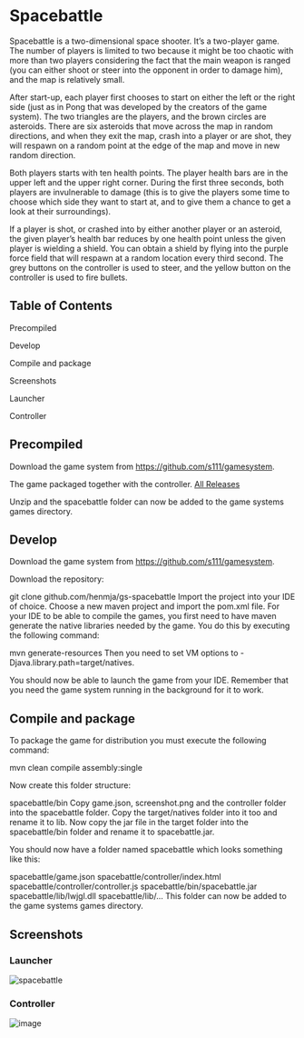 # Spacebattle

Spacebattle is a two-dimensional space shooter. It’s a two-player game. The number of players is limited to two because it might be too chaotic with more than two players considering the fact that the main weapon is ranged (you can either shoot or steer into the opponent in order to damage him), and the map is relatively small.

After start-up, each player first chooses to start on either the left or the right side (just as in Pong that was developed by the creators of the game system). The two triangles are the players, and the brown circles are asteroids. There are six asteroids that move across the map in random directions, and when they exit the map, crash into a player or are shot, they will respawn on a random point at the edge of the map and move in new random direction. 

Both players starts with ten health points. The player health bars are in the upper left and the upper right corner. During the first three seconds, both players are invulnerable to damage (this is to give the players some time to choose which side they want to start at, and to give them a chance to get a look at their surroundings). 

If a player is shot, or crashed into by either another player or an asteroid, the given player’s health bar reduces by one health point unless the given player is wielding a shield. You can obtain a shield by flying into the purple force field that will respawn at a random location every third second.
The grey buttons on the controller is used to steer, and the yellow button on the controller is used to fire bullets.



## Table of Contents

Precompiled

Develop

Compile and package

Screenshots

Launcher

Controller

## Precompiled

Download the game system from https://github.com/s111/gamesystem.

The game packaged together with the controller.
[All Releases](https://github.com/henmja/gs-Spacebattle/releases/tag/Releasev1)

Unzip and the spacebattle folder can now be added to the game systems games directory.

## Develop

Download the game system from https://github.com/s111/gamesystem.

Download the repository:

git clone github.com/henmja/gs-spacebattle
Import the project into your IDE of choice. Choose a new maven project and import the pom.xml file. For your IDE to be able to compile the games, you first need to have maven generate the native libraries needed by the game. You do this by executing the following command:

mvn generate-resources
Then you need to set VM options to -Djava.library.path=target/natives.

You should now be able to launch the game from your IDE. Remember that you need the game system running in the background for it to work.

## Compile and package

To package the game for distribution you must execute the following command:

mvn clean compile assembly:single

Now create this folder structure:

spacebattle/bin
Copy game.json, screenshot.png and the controller folder into the spacebattle folder. Copy the target/natives folder into it too and rename it to lib. Now copy the jar file in the target folder into the spacebattle/bin folder and rename it to spacebattle.jar.

You should now have a folder named spacebattle which looks something like this:

spacebattle/game.json
spacebattle/controller/index.html
spacebattle/controller/controller.js
spacebattle/bin/spacebattle.jar
spacebattle/lib/lwjgl.dll
spacebattle/lib/...
This folder can now be added to the game systems games directory.

## Screenshots

### Launcher
![spacebattle](https://cloud.githubusercontent.com/assets/10501925/15156704/8cee5e30-16e8-11e6-8ec9-75016a80b6a5.png)
### Controller
![image](https://cloud.githubusercontent.com/assets/10501925/14319477/a688f810-fc11-11e5-8cdf-cf03239b919a.png)
